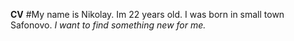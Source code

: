**CV**
#My name is Nikolay. Im 22 years old.
I was born in small town Safonovo.
*I want to find something new for me.*
